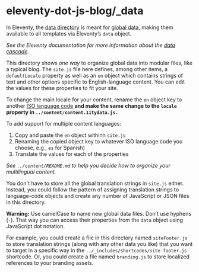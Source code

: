 # eleventy-dot-js-blog/\_data

In Eleventy, the [data directory](https://www.11ty.dev/docs/config/#directory-for-global-data-files) is meant for [global data](https://www.11ty.dev/docs/data-global/), making them available to all templates via Eleventy’s `data` object.

_See the Eleventy documentation for more information about the [data cascade](https://www.11ty.dev/docs/data-cascade/)._

This directory shows _one way_ to organize global data into modular files, like a typical blog. The `site.js` file here defines, among other items, a `defaultLocale` property as well as an `en` object which contains strings of text and other options specific to English-language content. You can edit the values for these properties to fit your site.

To change the main locale for your content, rename the `en` object key to another [ISO language code](https://www.loc.gov/standards/iso639-2/php/code_list.php) **and make the same change to the `locale` property in `../content/content.11tydata.js`.**.

To add support for multiple content languages:

1. Copy and paste the `en` object withinn `site.js`
1. Renaming the copied object key to whatever ISO language code you choose, e.g., `es` for Spanish)
1. Translate the values for each of the properties

_See `../content/README.md` to help you decide how to organize your multilingual content._

You don´t have to store all the global translation strings in `site.js` either. Instead, you could follow the pattern of assigning translation strings to language-code objects and create any number of JavaScript or JSON files in this directory.

**Warning:** Use camelCase to name new global data files. Don’t use hyphens (`-`). That way you can access their properties from the `data` object using JavaScript dot notation.

For example, you could create a file in this directory named `siteFooter.js` to store translation strings (along with any other data you like) that you want to target in a specific way in the `../_includes/shortcodes/site-footer.js` shortcode. Or, you could create a file named `branding.js` to store localized references to your branding assets.
